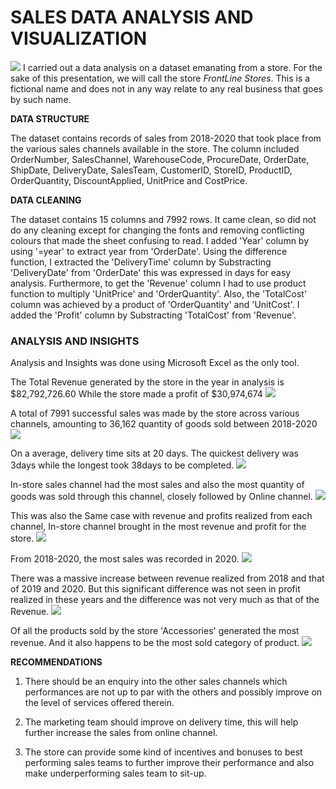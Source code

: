 # SALES DATA ANALYSIS AND VISUALIZATION
![](<https://miro.medium.com/v2/resize:fit:828/format:webp/1*-c6EWG1E_-mvgjBcK1JFlg.png>)
I carried out a data analysis on a dataset emanating from a store. For the sake of this presentation, we will call the store *FrontLine Stores*. This is a fictional name and does not in any way relate to any real business that goes by such name. 

**DATA STRUCTURE**

The dataset contains records of sales from 2018-2020 that took place from the various sales channels available in the store. The column included OrderNumber, SalesChannel, WarehouseCode, ProcureDate, OrderDate, ShipDate, DeliveryDate, SalesTeam, CustomerID, StoreID, ProductID, OrderQuantity, DiscountApplied, UnitPrice and CostPrice. 

**DATA CLEANING**

The dataset contains 15 columns and 7992 rows.  It came clean, so did not do any cleaning except for changing the fonts and removing conflicting colours that made the sheet confusing to read.
I added 'Year' column by using '=year' to extract year from 'OrderDate'. Using the difference function, I extracted the 'DeliveryTime' column by Substracting 'DeliveryDate' from 'OrderDate' this was expressed in days for easy analysis. 
Furthermore, to get the 'Revenue' column I had to use product function to multiply 'UnitPrice' and 'OrderQuantity'. Also, the 'TotalCost' column was achieved by a product of 'OrderQuantity' and 'UnitCost'. 
I added the 'Profit' column by Substracting 'TotalCost' from 'Revenue'. 

### **ANALYSIS AND INSIGHTS**

Analysis and Insights was done using Microsoft Excel as the only tool. 

The Total Revenue generated by the store in the year in analysis is $82,792,726.60
While the store made a profit of $30,974,674
![](<https://miro.medium.com/v2/resize:fit:828/format:webp/1*AfJqeLr7AVBcfYEP16bp1Q.jpeg>)

A total of 7991 successful sales was made by the store across various channels, amounting to 36,162 quantity of goods sold between 2018-2020
![](<https://miro.medium.com/v2/resize:fit:828/format:webp/1*Qie8l43h3HaigTO1YJxIcg.jpeg>)

On a average, delivery time sits at 20 days. The quickest delivery was 3days while the longest took 38days to be completed.
![](<https://miro.medium.com/v2/resize:fit:882/format:webp/1*Cl4AcEO6ZfqkYQx5tGAAbQ.jpeg>)

In-store sales channel had the most sales and also the most quantity of goods was sold through this channel, closely followed by Online channel. 
![](<https://miro.medium.com/v2/resize:fit:828/format:webp/1*CF36dbVRWlJ-KgJ9UJ9Vxw.jpeg>)

This was also the Same case with revenue and profits realized from each channel, In-store channel brought in the most revenue and profit for the store. 
![](<https://miro.medium.com/v2/resize:fit:828/format:webp/1*_4Wzcza9kBQq9Im_B3ragw.jpeg>)

From 2018-2020, the most sales was recorded in 2020. 
![](<https://miro.medium.com/v2/resize:fit:828/format:webp/1*8V0NQ0XA_UZDBeee6VDP6Q.jpeg>)

There was a massive increase between revenue realized from 2018 and  that of 2019 and 2020. But this significant difference was not seen in profit realized in these years and the difference was not very much as that of the Revenue. 
![](<https://miro.medium.com/v2/resize:fit:828/format:webp/1*OJJh5OdcHAp5h9uVEA-1-g.jpeg>)

Of all the products sold by the store 'Accessories' generated the most revenue. And it also happens to be the most sold category of product. 
![](<https://miro.medium.com/v2/resize:fit:828/format:webp/1*7TFwrn1lsBVHRn4E1HiEJg.jpeg>)

**RECOMMENDATIONS**
1. There should be an enquiry into the other sales channels which performances are not up to par with the others and possibly improve on the level of services offered therein. 

2. The marketing team should improve on delivery time, this will help further increase the sales from online channel. 

3. The store can provide some kind of incentives and bonuses to best performing sales teams to further improve their performance and also make underperforming sales team to sit-up. 
